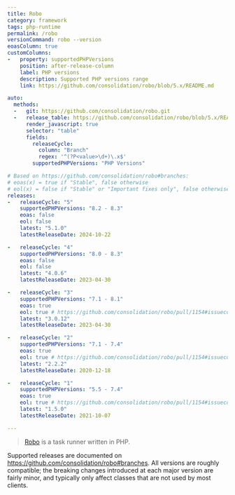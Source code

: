 ```yaml
---
title: Robo
category: framework
tags: php-runtime
permalink: /robo
versionCommand: robo --version
eoasColumn: true
customColumns:
-   property: supportedPHPVersions
    position: after-release-column
    label: PHP versions
    description: Supported PHP versions range
    link: https://github.com/consolidation/robo/blob/5.x/README.md

auto:
  methods:
  -   git: https://github.com/consolidation/robo.git
  -   release_table: https://github.com/consolidation/robo/blob/5.x/README.md
      render_javascript: true
      selector: "table"
      fields:
        releaseCycle:
          column: "Branch"
          regex: '^(?P<value>\d+)\.x$'
        supportedPHPVersions: "PHP Versions"

# Based on https://github.com/consolidation/robo#branches:
# eoas(x) = true if "Stable", false otherwise
# eol(x) = false if "Stable" or "Important fixes only", false otherwise
releases:
-   releaseCycle: "5"
    supportedPHPVersions: "8.2 - 8.3"
    eoas: false
    eol: false
    latest: "5.1.0"
    latestReleaseDate: 2024-10-22

-   releaseCycle: "4"
    supportedPHPVersions: "8.0 - 8.3"
    eoas: false
    eol: false
    latest: "4.0.6"
    latestReleaseDate: 2023-04-30

-   releaseCycle: "3"
    supportedPHPVersions: "7.1 - 8.1"
    eoas: true
    eol: true # https://github.com/consolidation/robo/pull/1154#issuecomment-1989610031
    latest: "3.0.12"
    latestReleaseDate: 2023-04-30

-   releaseCycle: "2"
    supportedPHPVersions: "7.1 - 7.4"
    eoas: true
    eol: true # https://github.com/consolidation/robo/pull/1154#issuecomment-1989610031
    latest: "2.2.2"
    latestReleaseDate: 2020-12-18

-   releaseCycle: "1"
    supportedPHPVersions: "5.5 - 7.4"
    eoas: true
    eol: true # https://github.com/consolidation/robo/pull/1154#issuecomment-1989610031
    latest: "1.5.0"
    latestReleaseDate: 2021-10-07

---
```


> [Robo](https://robo.li/) is a task runner written in PHP.

Supported releases are documented on <https://github.com/consolidation/robo#branches>.
All versions are roughly compatible; the breaking changes introduced at each major version are
fairly minor, and typically only affect classes that are not used by most clients.
